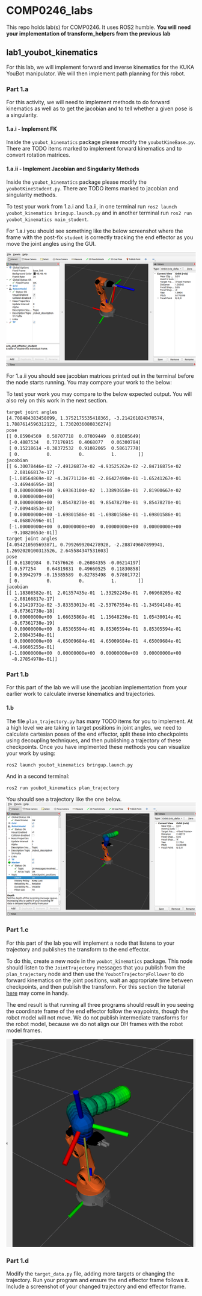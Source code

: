# COMP0246_labs

This repo holds lab(s) for COMP0246. It uses ROS2 humble. **You will need your implementation of transform_helpers from the previous lab**

## lab1_youbot_kinematics
For this lab, we will implement forward and inverse kinematics for the KUKA YouBot manipulator. We will then implement path planning for this robot.

### Part 1.a

For this activity, we will need to implement methods to do forward kinematics as well as to get the jacobian and to tell whether a given pose is a singularity.

#### 1.a.i - Implement FK
Inside the `youbot_kinematics` package please modify the `youbotKineBase.py`. There are TODO items marked to implement forward kinematics and to convert rotation matrices.

#### 1.a.ii - Implement Jacobian and Singularity Methods
Inside the `youbot_kinematics` package please modify the `youbotKineStudent.py`. There are TODO items marked to jacobian and singularity methods.

To test your work from 1.a.i and 1.a.ii, in one terminal run `ros2 launch youbot_kinematics bringup.launch.py` and in another terminal run `ros2 run youbot_kinematics main_student`. 

For 1.a.i you should see something like the below screenshot where the frame with the post-fix `student` is correctly tracking the end effector as you move the joint angles using the GUI.

![fk](assets/lab2/forward_kinematics.png)

For 1.a.ii you should see jacobian matrices printed out in the terminal before the node starts running. You may compare your work to the below:

To test your work you may compare to the below expected output. You will also rely on this work in the next section.

```
target joint angles
[4.708484383458099, 1.3752175535418365, -3.214261824370574, 1.7887614596312122, 1.7302036080836274]
pose
[[ 0.85904569  0.50707718  0.07009449  0.01085649]
 [-0.4887534   0.77176915  0.4068077   0.06300784]
 [ 0.15218614 -0.38372532  0.91082065  0.58617778]
 [ 0.          0.          0.          1.        ]]
jacobian
[[ 6.30078446e-02 -7.49126877e-02 -4.93525262e-02 -2.84716875e-02
   2.08166817e-17]
 [-1.08564869e-02 -4.34771120e-01 -2.86427490e-01 -1.65241267e-01
  -3.46944695e-18]
 [ 0.00000000e+00  9.69363104e-02  1.33893658e-01  7.81900667e-02
   0.00000000e+00]
 [ 0.00000000e+00  9.85478270e-01  9.85478270e-01  9.85478270e-01
  -7.00944853e-02]
 [ 0.00000000e+00 -1.69801586e-01 -1.69801586e-01 -1.69801586e-01
  -4.06807696e-01]
 [-1.00000000e+00  0.00000000e+00  0.00000000e+00  0.00000000e+00
  -9.10820653e-01]]
target joint angles
[4.054210505693871, 0.7992699204278928, -2.288749607899941, 1.2692020100313526, 2.645584347531603]
pose
[[ 0.61301984  0.74576626 -0.26084355 -0.06214197]
 [-0.577254    0.64819831  0.49660525  0.11830858]
 [ 0.53942979 -0.15385589  0.82785498  0.57801772]
 [ 0.          0.          0.          1.        ]]
jacobian
[[ 1.18308582e-01  2.01357435e-01  1.33292245e-01  7.06960205e-02
  -2.08166817e-17]
 [ 6.21419731e-02 -3.83353013e-01 -2.53767554e-01 -1.34594148e-01
  -8.67361738e-18]
 [ 0.00000000e+00  1.66635869e-01  1.15648236e-01  1.05430014e-01
  -8.67361738e-19]
 [ 0.00000000e+00  8.85305594e-01  8.85305594e-01  8.85305594e-01
   2.60843548e-01]
 [ 0.00000000e+00  4.65009684e-01  4.65009684e-01  4.65009684e-01
  -4.96605255e-01]
 [-1.00000000e+00  0.00000000e+00  0.00000000e+00  0.00000000e+00
  -8.27854978e-01]]
```


### Part 1.b
For this part of the lab we will use the jacobian implementation from your earlier work to calculate inverse kinematics and trajectories.

#### 1.b
The file `plan_trajectory.py` has many TODO items for you to implement. At a high level we are taking in target positions in joint angles, we need to calculate cartesian poses of the end effector, split these into checkpoints using decoupling techniques, and then publishing a trajectory of these checkpoints. Once you have implmented these methods you can visualize your work by using:

```
ros2 launch youbot_kinematics bringup.launch.py
```

And in a second terminal:
```
ros2 run youbot_kinematics plan_trajectory
```

You should see a trajectory like the one below.
![traj](assets/lab2/markers.png)

### Part 1.c

For this part of the lab you will implement a node that listens to your trajectory and publishes the transform to the end effector.

To do this, create a new node in the `youbot_kinematics` package. This node should listen to the `JointTrajectory` messages that you publish from the `plan_trajectory` node and then use the `YoubotTrajectoryFollower` to do forward kinematics on the joint positions, wait an appropriate time between checkpoints, and then publish the transform. For this section the tutorial [here](https://docs.ros.org/en/humble/Tutorials/Beginner-Client-Libraries/Writing-A-Simple-Py-Publisher-And-Subscriber.html) may come in handy.

The end result is that running all three programs should result in you seeing the coordinate frame of the end effector follow the waypoints, though the robot model will not move. We do not publish intermediate transforms for the robot model, because we do not align our DH frames with the robot model frames.

![coord_frame_moving](assets/lab2/coordinate_frame_moving.png)

### Part 1.d

Modify the `target_data.py` file, adding more targets or changing the trajectory. Run your program and ensure the end effector frame follows it. Include a screenshot of your changed trajectory and end effector frame.
